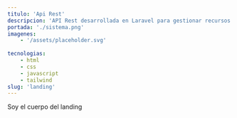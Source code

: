 ```yaml
---
titulo: 'Api Rest'
descripcion: 'API Rest desarrollada en Laravel para gestionar recursos de manera eficiente y segura, permitiendo operaciones CRUD y autenticación de usuarios.'
portada: './sistema.png'
imagenes: 
    - '/assets/placeholder.svg'
    
tecnologias:
    - html 
    - css
    - javascript
    - tailwind
slug: 'landing'
---
```


Soy el cuerpo del landing


